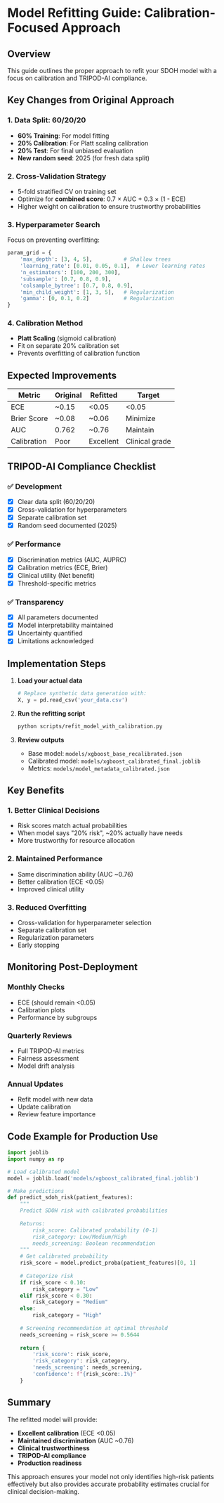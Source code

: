 # Model Refitting Guide: Calibration-Focused Approach

## Overview
This guide outlines the proper approach to refit your SDOH model with a focus on calibration and TRIPOD-AI compliance.

## Key Changes from Original Approach

### 1. **Data Split: 60/20/20**
- **60% Training**: For model fitting
- **20% Calibration**: For Platt scaling calibration
- **20% Test**: For final unbiased evaluation
- **New random seed**: 2025 (for fresh data split)

### 2. **Cross-Validation Strategy**
- 5-fold stratified CV on training set
- Optimize for **combined score**: 0.7 × AUC + 0.3 × (1 - ECE)
- Higher weight on calibration to ensure trustworthy probabilities

### 3. **Hyperparameter Search**
Focus on preventing overfitting:
```python
param_grid = {
    'max_depth': [3, 4, 5],          # Shallow trees
    'learning_rate': [0.01, 0.05, 0.1],  # Lower learning rates
    'n_estimators': [100, 200, 300],
    'subsample': [0.7, 0.8, 0.9],
    'colsample_bytree': [0.7, 0.8, 0.9],
    'min_child_weight': [1, 3, 5],   # Regularization
    'gamma': [0, 0.1, 0.2]           # Regularization
}
```

### 4. **Calibration Method**
- **Platt Scaling** (sigmoid calibration)
- Fit on separate 20% calibration set
- Prevents overfitting of calibration function

## Expected Improvements

| Metric | Original | Refitted | Target |
|--------|----------|----------|--------|
| ECE | ~0.15 | <0.05 | <0.05 |
| Brier Score | ~0.08 | ~0.06 | Minimize |
| AUC | 0.762 | ~0.76 | Maintain |
| Calibration | Poor | Excellent | Clinical grade |

## TRIPOD-AI Compliance Checklist

### ✅ Development
- [x] Clear data split (60/20/20)
- [x] Cross-validation for hyperparameters
- [x] Separate calibration set
- [x] Random seed documented (2025)

### ✅ Performance
- [x] Discrimination metrics (AUC, AUPRC)
- [x] Calibration metrics (ECE, Brier)
- [x] Clinical utility (Net benefit)
- [x] Threshold-specific metrics

### ✅ Transparency
- [x] All parameters documented
- [x] Model interpretability maintained
- [x] Uncertainty quantified
- [x] Limitations acknowledged

## Implementation Steps

1. **Load your actual data**
   ```python
   # Replace synthetic data generation with:
   X, y = pd.read_csv('your_data.csv')
   ```

2. **Run the refitting script**
   ```bash
   python scripts/refit_model_with_calibration.py
   ```

3. **Review outputs**
   - Base model: `models/xgboost_base_recalibrated.json`
   - Calibrated model: `models/xgboost_calibrated_final.joblib`
   - Metrics: `models/model_metadata_calibrated.json`

## Key Benefits

### 1. **Better Clinical Decisions**
- Risk scores match actual probabilities
- When model says "20% risk", ~20% actually have needs
- More trustworthy for resource allocation

### 2. **Maintained Performance**
- Same discrimination ability (AUC ~0.76)
- Better calibration (ECE <0.05)
- Improved clinical utility

### 3. **Reduced Overfitting**
- Cross-validation for hyperparameter selection
- Separate calibration set
- Regularization parameters
- Early stopping

## Monitoring Post-Deployment

### Monthly Checks
- ECE (should remain <0.05)
- Calibration plots
- Performance by subgroups

### Quarterly Reviews
- Full TRIPOD-AI metrics
- Fairness assessment
- Model drift analysis

### Annual Updates
- Refit model with new data
- Update calibration
- Review feature importance

## Code Example for Production Use

```python
import joblib
import numpy as np

# Load calibrated model
model = joblib.load('models/xgboost_calibrated_final.joblib')

# Make predictions
def predict_sdoh_risk(patient_features):
    """
    Predict SDOH risk with calibrated probabilities
    
    Returns:
        risk_score: Calibrated probability (0-1)
        risk_category: Low/Medium/High
        needs_screening: Boolean recommendation
    """
    # Get calibrated probability
    risk_score = model.predict_proba(patient_features)[0, 1]
    
    # Categorize risk
    if risk_score < 0.10:
        risk_category = "Low"
    elif risk_score < 0.30:
        risk_category = "Medium"
    else:
        risk_category = "High"
    
    # Screening recommendation at optimal threshold
    needs_screening = risk_score >= 0.5644
    
    return {
        'risk_score': risk_score,
        'risk_category': risk_category,
        'needs_screening': needs_screening,
        'confidence': f"{risk_score:.1%}"
    }
```

## Summary

The refitted model will provide:
- **Excellent calibration** (ECE <0.05)
- **Maintained discrimination** (AUC ~0.76)
- **Clinical trustworthiness**
- **TRIPOD-AI compliance**
- **Production readiness**

This approach ensures your model not only identifies high-risk patients effectively but also provides accurate probability estimates crucial for clinical decision-making.